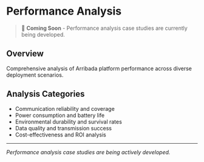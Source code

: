 # Performance Analysis

> 🚧 **Coming Soon** - Performance analysis case studies are currently being developed.

## Overview
Comprehensive analysis of Arribada platform performance across diverse deployment scenarios.

## Analysis Categories
- Communication reliability and coverage
- Power consumption and battery life
- Environmental durability and survival rates
- Data quality and transmission success
- Cost-effectiveness and ROI analysis

---
*Performance analysis case studies are being actively developed.*